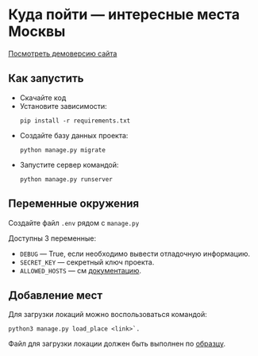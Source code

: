 # Куда пойти — интересные места Москвы
[Посмотреть демоверсию сайта](https://konakovmark.pythonanywhere.com/)
## Как запустить

- Скачайте код
- Установите зависимости:
  ```
  pip install -r requirements.txt
  ```
- Создайте базу данных проекта:
  ```
  python manage.py migrate
  ```
- Запустите сервер командой:
  ```
  python manage.py runserver
  ```

## Переменные окружения

Создайте файл `.env` рядом с `manage.py`

Доступны 3 переменные:
- `DEBUG` — True, если необходимо вывести отладочную информацию.
- `SECRET_KEY` — секретный ключ проекта.
- `ALLOWED_HOSTS` — см [документацию](https://docs.djangoproject.com/en/3.1/ref/settings/#allowed-hosts).

## Добавление мест

Для загрузки локаций можно воспользоваться командой:
```
python3 manage.py load_place <link>`.
```

Файл для загрузки локации должен быть выполнен по [образцу](https://github.com/devmanorg/where-to-go-places/blob/master/places/%D0%92%D0%BE%D1%80%D0%BE%D0%B1%D1%8C%D1%91%D0%B2%D1%8B%20%D0%B3%D0%BE%D1%80%D1%8B.json).
